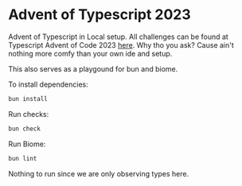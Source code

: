 # Advent of Typescript 2023

Advent of Typescript in Local setup. All challenges can be found at Typescript Advent of Code 2023 [here](https://typehero.dev/aot-2023). Why tho you ask? Cause ain't nothing more comfy than your own ide and setup.

This also serves as a playgound for bun and biome.

To install dependencies:

```bash
bun install
```

Run checks:

```bash
bun check
```

Run Biome:

```bash
bun lint
```

Nothing to run since we are only observing types here.
